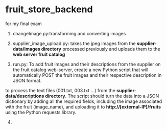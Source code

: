 # fruit_store_backend
for my final exam

1. changeImage.py:transforming and converting images

2. supplier_image_upload.py: takes the jpeg images from the __supplier-data/images directory__ processed previously and uploads them to the __web server fruit catalog__

3. run.py: 
To add fruit images and their descriptions from the supplier on the fruit catalog web-server,
create a new Python script that will automatically POST the fruit images and
their respective description in JSON format.

to process the text files (001.txt, 003.txt ...) from the __supplier-data/descriptions directory__.
The script should turn the data into a JSON dictionary by adding all the required fields,
including the image associated with the fruit (image_name), and uploading it to
__http://[external-IP]/fruits__ using the Python requests library.

4. 
